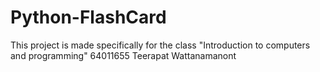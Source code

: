 # Python-FlashCard
This project is made specifically for the class "Introduction to computers and programming"
64011655 Teerapat Wattanamanont
